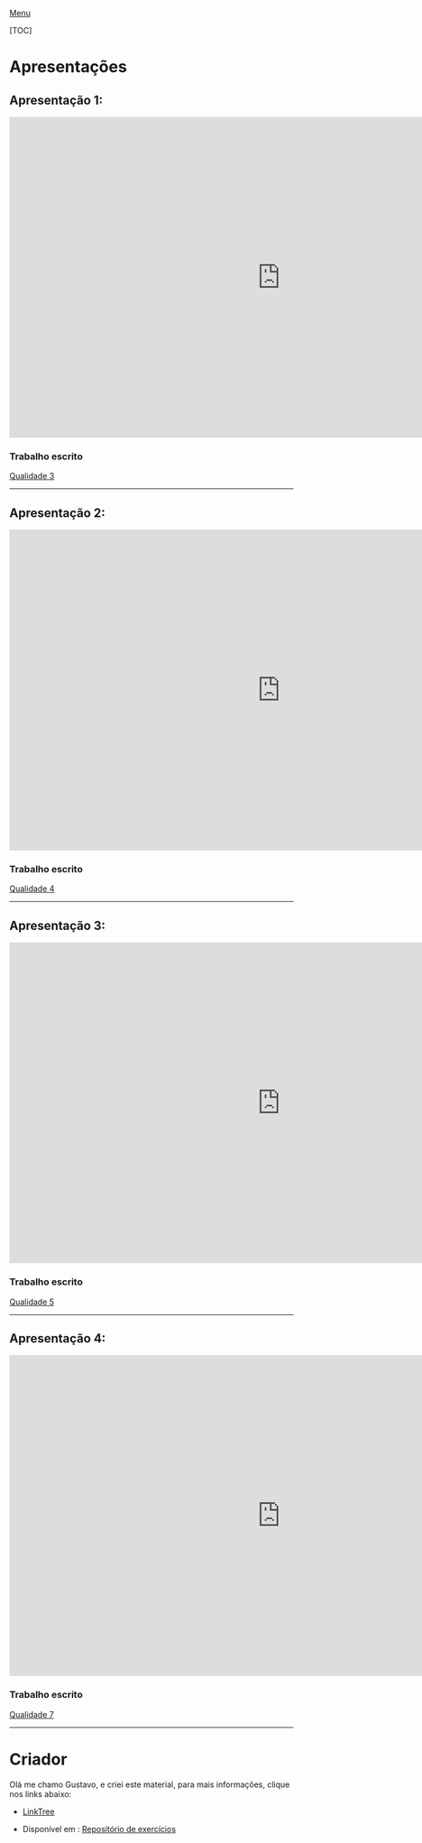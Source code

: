 [Menu](../../README.md)

[TOC]

# Apresentações
## Apresentação 1:

<iframe src="https://docs.google.com/presentation/d/e/2PACX-1vTQLOVBduBWBMTq08ENSG4ojq5B9mwCx2RNXc66u5MnudiyEKh5IDv9P0JTmpW6gr1tCIxSfwc_f4Ii/embed?start=false&loop=false&delayms=3000" frameborder="0" width="960" height="569" allowfullscreen="true" mozallowfullscreen="true" webkitallowfullscreen="true"></iframe>

### Trabalho escrito

[Qualidade 3](qualidade-03.md)

---

## Apresentação 2:
<iframe src="https://docs.google.com/presentation/d/e/2PACX-1vQgc2eq3StJ9Yu2R7x5FDircprePQvWgWJdzjDuGBhR1ehJXRVQOpoADGPNiSHroYfmQsHgvNHNQ9vl/embed?start=false&loop=false&delayms=3000" frameborder="0" width="960" height="569" allowfullscreen="true" mozallowfullscreen="true" webkitallowfullscreen="true"></iframe>	

### Trabalho escrito

[Qualidade 4](qualidade-04.md)

---

## Apresentação 3:
<iframe src="https://docs.google.com/presentation/d/e/2PACX-1vSOc13rczECL3a81H9TMu6xC2QevlxaG622-nfPZd1DR_F56zUgkNUVOGogltaZhF9WyOZr5Y1arSkf/embed?start=false&loop=false&delayms=3000" frameborder="0" width="960" height="569" allowfullscreen="true" mozallowfullscreen="true" webkitallowfullscreen="true"></iframe>	

### Trabalho escrito


[Qualidade 5](qualidade-05.md)

---

## Apresentação 4:

<iframe src="https://docs.google.com/presentation/d/e/2PACX-1vTwBExPKHO8C0SNqeapO25k7q7iIOwr88oDi3sETC82AlIAyauYB6RJwdtS5EWToh-3oFnO4vYI-jp6/embed?start=false&loop=false&delayms=3000" frameborder="0" width="960" height="569" allowfullscreen="true" mozallowfullscreen="true" webkitallowfullscreen="true"></iframe>

### Trabalho escrito

[Qualidade 7](qualidade-07.md)



---

# Criador

Olá me chamo Gustavo, e criei este material, para mais informações, clique nos links abaixo:

* [LinkTree](https://www.linktree.com.br/gusleaooliveira)


* Disponível em : [Repositório de exercícios](https://gusleaooliveira.github.io/posts/)


